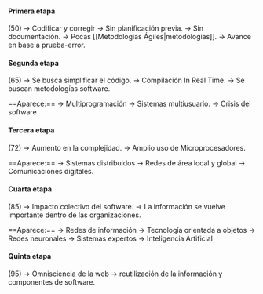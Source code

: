 #### Primera etapa
(50)
-> Codificar y corregir
-> Sin planificación previa.
-> Sin documentación.
-> Pocas [[Metodologías Ágiles|metodologías]].
-> Avance en base a prueba-error.
#### Segunda etapa
(65)
-> Se busca simplificar el código.
-> Compilación In Real Time.
-> Se buscan metodologías software.

==Aparece:==
-> Multiprogramación
-> Sistemas multiusuario.
-> Crisis del software
#### Tercera etapa
(72)
-> Aumento en la complejidad.
-> Amplio uso de Microprocesadores.

==Aparece:==
-> Sistemas distribuidos
-> Redes de área local y global 
-> Comunicaciones digitales.
#### Cuarta etapa
(85)
-> Impacto colectivo del software.
-> La información se vuelve importante dentro de las organizaciones.

==Aparece:==
-> Redes de información
-> Tecnología orientada a objetos
-> Redes neuronales
-> Sistemas expertos
-> Inteligencia Artificial
#### Quinta etapa
(95)
-> Omnisciencia de la web
-> reutilización de la información y componentes de software.